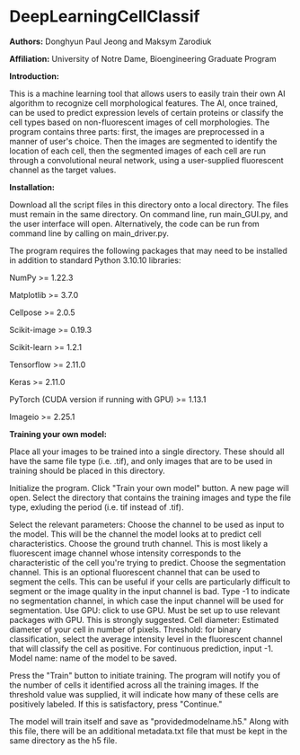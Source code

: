# DeepLearningCellClassif

<b>Authors:</b> Donghyun Paul Jeong and Maksym Zarodiuk 

<b>Affiliation:</b> University of Notre Dame, Bioengineering Graduate Program

<b>Introduction:</b>


This is a machine learning tool that allows users to easily train their own AI algorithm to recognize cell morphological features. The AI, once trained, can be used to predict expression levels of certain proteins or classify the cell types based on non-fluorescent images of cell morphologies. The program contains three parts: first, the images are preprocessed in a manner of user's choice. Then the images are segmented to identify the location of each cell, then the segmented images of each cell are run through a convolutional neural network, using a user-supplied fluorescent channel as the target values. 

<b>Installation: </b>


Download all the script files in this directory onto a local directory. The files must remain in the same directory. On command line, run main_GUI.py, and the user interface will open. Alternatively, the code can be run from command line by calling on main_driver.py. 

The program requires the following packages that may need to be installed in addition to standard Python 3.10.10 libraries:

NumPy >= 1.22.3

Matplotlib >= 3.7.0

Cellpose >= 2.0.5

Scikit-image >= 0.19.3

Scikit-learn >= 1.2.1

Tensorflow >= 2.11.0

Keras >= 2.11.0

PyTorch (CUDA version if running with GPU) >= 1.13.1

Imageio >= 2.25.1


<b>Training your own model:</b>

Place all your images to be trained into a single directory. These should all have the same file type (i.e. .tif), and only images that are to be used in training should be placed in this directory. 

Initialize the program. Click "Train your own model" button. A new page will open. Select the directory that contains the training images and type the file type, exluding the period (i.e. tif instead of .tif).

Select the relevant parameters: 
Choose the channel to be used as input to the model. This will be the channel the model looks at to predict cell characteristics. 
Choose the ground truth channel. This is most likely a fluorescent image channel whose intensity corresponds to the characteristic of the cell you're trying to predict. 
Choose the segmentation channel. This is an optional fluorescent channel that can be used to segment the cells. This can be useful if your cells are particularly difficult to segment or the image quality in the input channel is bad. Type -1 to indicate no segmentation channel, in which case the input channel will be used for segmentation. 
Use GPU: click to use GPU. Must be set up to use relevant packages with GPU. This is strongly suggested.
Cell diameter: Estimated diameter of your cell in number of pixels. 
Threshold: for binary classification, select the average intensity level in the fluorescent channel that will classify the cell as positive. For continuous prediction, input -1. 
Model name: name of the model to be saved. 

Press the "Train" button to initiate training. The program will notify you of the number of cells it identified across all the training images. If the threshold value was supplied, it will indicate how many of these cells are positively labeled. If this is satisfactory, press "Continue."

The model will train itself and save as "providedmodelname.h5." Along with this file, there will be an additional metadata.txt file that must be kept in the same directory as the h5 file. 
